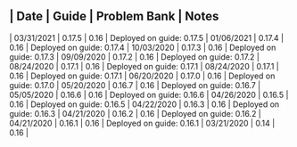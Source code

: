 | Date       |    Guide    |    Problem Bank    | Notes
--------------------------------------------------------
| 03/31/2021 |    0.17.5   |    0.16            | Deployed on guide: 0.17.5 
| 01/06/2021 |    0.17.4   |    0.16            | Deployed on guide: 0.17.4
| 10/03/2020 |    0.17.3   |    0.16            | Deployed on guide: 0.17.3
| 09/09/2020 |    0.17.2   |    0.16            | Deployed on guide: 0.17.2
| 08/24/2020 |    0.17.1   |    0.16            | Deployed on guide: 0.17.1
| 08/24/2020 |    0.17.1   |    0.16            | Deployed on guide: 0.17.1
| 06/20/2020 |    0.17.0   |    0.16            | Deployed on guide: 0.17.0
| 05/20/2020 |    0.16.7   |    0.16            | Deployed on guide: 0.16.7
| 05/05/2020 |    0.16.6   |    0.16            | Deployed on guide: 0.16.6
| 04/26/2020 |    0.16.5   |    0.16            | Deployed on guide: 0.16.5
| 04/22/2020 |    0.16.3   |    0.16            | Deployed on guide: 0.16.3
| 04/21/2020 |    0.16.2   |    0.16            | Deployed on guide: 0.16.2
| 04/21/2020 |    0.16.1   |    0.16            | Deployed on guide: 0.16.1
| 03/21/2020 |    0.14     |    0.16            |